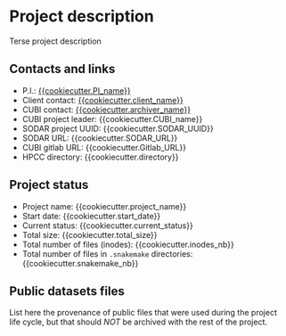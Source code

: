 # Project description

Terse project description

## Contacts and links

- P.I.: [{{cookiecutter.PI_name}}](mailto:{{cookiecutter.PI_email}})
- Client contact: [{{cookiecutter.client_name}}](mailto:{{cookiecutter.client_email}})
- CUBI contact: [{{cookiecutter.archiver_name}}](mailto:{{cookiecutter.archiver_email}})
- CUBI project leader: {{cookiecutter.CUBI_name}}
- SODAR project UUID: {{cookiecutter.SODAR_UUID}}
- SODAR URL: {{cookiecutter.SODAR_URL}}
- CUBI gitlab URL: {{cookiecutter.Gitlab_URL}}
- HPCC directory: {{cookiecutter.directory}}

## Project status

- Project name: {{cookiecutter.project_name}}
- Start date: {{cookiecutter.start_date}}
- Current status: {{cookiecutter.current_status}}
- Total size: {{cookiecutter.total_size}}
- Total number of files (inodes): {{cookiecutter.inodes_nb}}
- Total number of files in `.snakemake` directories: {{cookiecutter.snakemake_nb}}

## Public datasets files

List here the provenance of public files that were used during the project life cycle,
but that should *NOT* be archived with the rest of the project.
